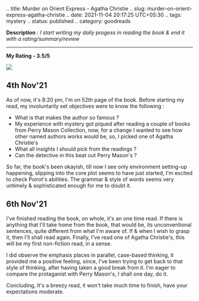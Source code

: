 .. title: Murder on Orient Express - Agatha Christie
.. slug: murder-on-orient-express-agatha-christie
.. date: 2021-11-04 20:17:25 UTC+05:30
.. tags: mystery
.. status: published
.. category: goodreads

**Description** : *I start writing my daily  progess  in reading the book & end it with a rating/summary/review*

***

**My Rating - 3.5/5**

![](https://i.pinimg.com/564x/b3/10/b2/b310b2b773145542aebd7ee7afeb572e.jpg)

## 4th Nov'21
As of now, it's 8:20 pm, I'm on 52th page of the book. Before starting my read, my involuntarily set objectives were to know the following : 

- What is that makes the author so famous ?
- My experience with mystery got piqued after reading a couple of books from Perry Mason Collection, now, for a change I wanted to see how other named authors works would be, so, I picked one of Agatha Christie's
- What all insights I should pick from the readings ? 
- Can the detective in this beat out Perry Mason's ? 

So far, the book's been okayish, till now I see only environment setting-up happening, slipping into the core plot seems to have just started, I'm excited to check Poirot's abilities. The grammar & style of words seems very untimely & sophisticated enough for me to doubt it. 

## 6th Nov'21
I've finished reading the book, on whole, it's an one time read. If there is anything that I'll take home from the book, that would be, its unconventional sentences, quite different from what I'm aware of. If & when I wish to grasp it, then I'll shall read again. Finally, I've read one of Agatha Christie's, this will be my first non-fiction read, in a sense.

I did observe the emphasis places in parallel, case-based thinking, it provided me a positive feeling, since, I've been trying to get back to that style of thinking, after having taken a good break from it. I'm eager to compare the protaganist with Perry Mason's, I shall one day, do it.

Concluding, It's a breezy read, it won't take much time to finish, have your expectations moderate. 
